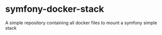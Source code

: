 # symfony-docker-stack
A simple repository containing all docker files to mount a symfony simple stack
